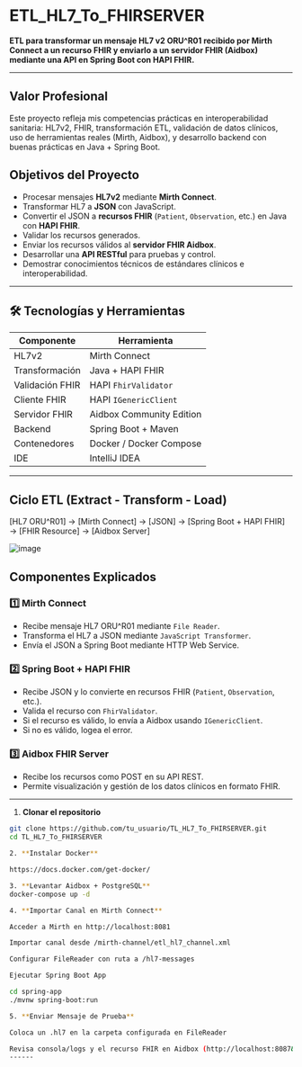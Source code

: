 # ETL_HL7_To_FHIRSERVER

**ETL para transformar un mensaje HL7 v2 ORU^R01 recibido por Mirth Connect a un recurso FHIR y enviarlo a un servidor FHIR (Aidbox) mediante una API en Spring Boot con HAPI FHIR.**

---
## Valor Profesional
Este proyecto refleja mis competencias prácticas en interoperabilidad sanitaria: HL7v2, FHIR, transformación ETL, validación de datos clínicos, uso de herramientas reales (Mirth, Aidbox), y desarrollo backend con buenas prácticas en Java + Spring Boot.

## Objetivos del Proyecto

- Procesar mensajes **HL7v2** mediante **Mirth Connect**.
- Transformar HL7 a **JSON** con JavaScript.
- Convertir el JSON a **recursos FHIR** (`Patient`, `Observation`, etc.) en Java con **HAPI FHIR**.
- Validar los recursos generados.
- Enviar los recursos válidos al **servidor FHIR Aidbox**.
- Desarrollar una **API RESTful** para pruebas y control.
- Demostrar conocimientos técnicos de estándares clínicos e interoperabilidad.

---

## 🛠️ Tecnologías y Herramientas

| Componente        | Herramienta               |
|------------------|--------------------------|
| HL7v2             | Mirth Connect            |
| Transformación    | Java + HAPI FHIR         |
| Validación FHIR   | HAPI `FhirValidator`     |
| Cliente FHIR      | HAPI `IGenericClient`    |
| Servidor FHIR     | Aidbox Community Edition |
| Backend           | Spring Boot + Maven      |
| Contenedores      | Docker / Docker Compose  |
| IDE               | IntelliJ IDEA            |

---

## Ciclo ETL (Extract - Transform - Load)

[HL7 ORU^R01] → [Mirth Connect] → [JSON] → [Spring Boot + HAPI FHIR] → [FHIR Resource] → [Aidbox Server]


![image](https://github.com/user-attachments/assets/9cce6aca-f4b3-45a5-834f-18e3b306f635)



## Componentes Explicados

### 1️⃣ Mirth Connect

- Recibe mensaje HL7 ORU^R01 mediante `File Reader`.
- Transforma el HL7 a JSON mediante `JavaScript Transformer`.
- Envía el JSON a Spring Boot mediante HTTP Web Service.

### 2️⃣ Spring Boot + HAPI FHIR

- Recibe JSON y lo convierte en recursos FHIR (`Patient`, `Observation`, etc.).
- Valida el recurso con `FhirValidator`.
- Si el recurso es válido, lo envía a Aidbox usando `IGenericClient`.
- Si no es válido, logea el error.

### 3️⃣ Aidbox FHIR Server

- Recibe los recursos como POST en su API REST.
- Permite visualización y gestión de los datos clínicos en formato FHIR.

---

1. **Clonar el repositorio**

```bash
git clone https://github.com/tu_usuario/TL_HL7_To_FHIRSERVER.git
cd TL_HL7_To_FHIRSERVER

2. **Instalar Docker**

https://docs.docker.com/get-docker/

3. **Levantar Aidbox + PostgreSQL**
docker-compose up -d

4. **Importar Canal en Mirth Connect**

Acceder a Mirth en http://localhost:8081

Importar canal desde /mirth-channel/etl_hl7_channel.xml

Configurar FileReader con ruta a /hl7-messages

Ejecutar Spring Boot App

cd spring-app
./mvnw spring-boot:run

5. **Enviar Mensaje de Prueba**

Coloca un .hl7 en la carpeta configurada en FileReader

Revisa consola/logs y el recurso FHIR en Aidbox (http://localhost:8087&ui/console)
------
